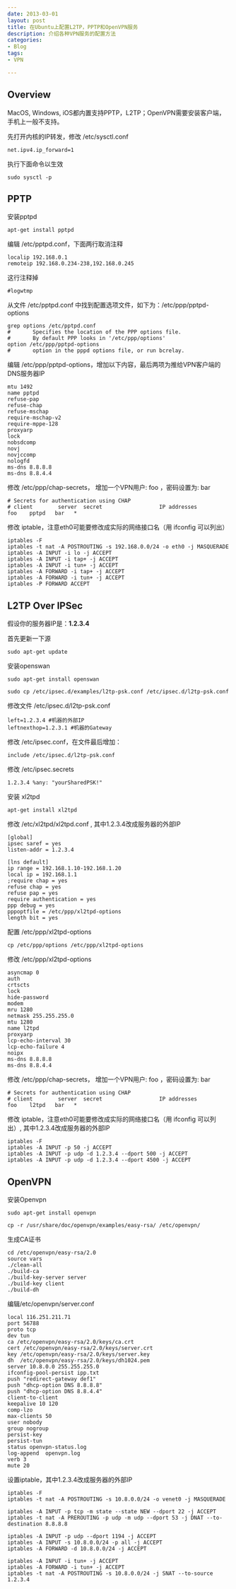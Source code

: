 ```yaml
---
date: 2013-03-01
layout: post
title: 在Ubuntu上配置L2TP，PPTP和OpenVPN服务
description: 介绍各种VPN服务的配置方法
categories:
- Blog
tags:
- VPN

---
```


## Overview

MacOS, Windows, iOS都内置支持PPTP，L2TP；OpenVPN需要安装客户端，手机上一般不支持。

先打开内核的IP转发，修改 /etc/sysctl.conf

    net.ipv4.ip_forward=1
    
执行下面命令以生效

    sudo sysctl -p
   
## PPTP

安装pptpd

    apt-get install pptpd
    

编辑 /etc/pptpd.conf，下面两行取消注释
    
    localip 192.168.0.1
    remoteip 192.168.0.234-238,192.168.0.245
    
这行注释掉

    #logwtmp 
    
从文件 /etc/pptpd.conf 中找到配置选项文件，如下为：/etc/ppp/pptpd-options

    grep options /etc/pptpd.conf
    #       Specifies the location of the PPP options file.
    #       By default PPP looks in '/etc/ppp/options'
    option /etc/ppp/pptpd-options
    #       option in the pppd options file, or run bcrelay.
    
编辑 /etc/ppp/pptpd-options，增加以下内容，最后两项为推给VPN客户端的DNS服务器IP
    
    mtu 1492
    name pptpd
    refuse-pap
    refuse-chap
    refuse-mschap
    require-mschap-v2
    require-mppe-128
    proxyarp
    lock
    nobsdcomp
    novj
    novjccomp
    nologfd 
    ms-dns 8.8.8.8
    ms-dns 8.8.4.4
   
修改 /etc/ppp/chap-secrets， 增加一个VPN用户: foo ，密码设置为: bar

    # Secrets for authentication using CHAP
    # client        server  secret                  IP addresses     
    foo    pptpd   bar   *
    
修改 iptable，注意eth0可能要修改成实际的网络接口名（用 ifconfig 可以列出）

    iptables -F
    iptables -t nat -A POSTROUTING -s 192.168.0.0/24 -o eth0 -j MASQUERADE
    iptables -A INPUT -i lo -j ACCEPT
    iptables -A INPUT -i tap+ -j ACCEPT
    iptables -A INPUT -i tun+ -j ACCEPT
    iptables -A FORWARD -i tap+ -j ACCEPT
    iptables -A FORWARD -i tun+ -j ACCEPT
    iptables -P FORWARD ACCEPT    
    
## L2TP Over IPSec

假设你的服务器IP是：**1.2.3.4**

首先更新一下源

    sudo apt-get update
    
安装openswan

    sudo apt-get install openswan

    sudo cp /etc/ipsec.d/examples/l2tp-psk.conf /etc/ipsec.d/l2tp-psk.conf
    
修改文件 /etc/ipsec.d/l2tp-psk.conf

    left=1.2.3.4 #机器的外部IP
    leftnexthop=1.2.3.1 #机器的Gateway
    
修改 /etc/ipsec.conf，在文件最后增加：

    include /etc/ipsec.d/l2tp-psk.conf

修改 /etc/ipsec.secrets
    
    1.2.3.4 %any: "yourSharedPSK!"

安装 xl2tpd
   
    apt-get install xl2tpd
    
修改 /etc/xl2tpd/xl2tpd.conf , 其中1.2.3.4改成服务器的外部IP
   
    [global]
    ipsec saref = yes
    listen-addr = 1.2.3.4
    
    [lns default]
    ip range = 192.168.1.10-192.168.1.20
    local ip = 192.168.1.1
    ;require chap = yes
    refuse chap = yes
    refuse pap = yes
    require authentication = yes
    ppp debug = yes
    pppoptfile = /etc/ppp/xl2tpd-options
    length bit = yes    
    
配置 /etc/ppp/xl2tpd-options

    cp /etc/ppp/options /etc/ppp/xl2tpd-options
    
修改 /etc/ppp/xl2tpd-options

    asyncmap 0
    auth
    crtscts
    lock
    hide-password
    modem
    mru 1280
    netmask 255.255.255.0
    mtu 1280
    name l2tpd
    proxyarp
    lcp-echo-interval 30
    lcp-echo-failure 4
    noipx
    ms-dns 8.8.8.8
    ms-dns 8.8.4.4

修改 /etc/ppp/chap-secrets， 增加一个VPN用户: foo ，密码设置为: bar

    # Secrets for authentication using CHAP
    # client        server  secret                  IP addresses     
    foo    l2tpd   bar   *


修改 iptable，注意eth0可能要修改成实际的网络接口名（用 ifconfig 可以列出）, 其中1.2.3.4改成服务器的外部IP

    iptables -F
    iptables -A INPUT -p 50 -j ACCEPT
    iptables -A INPUT -p udp -d 1.2.3.4 --dport 500 -j ACCEPT
    iptables -A INPUT -p udp -d 1.2.3.4 --dport 4500 -j ACCEPT


## OpenVPN
    
安装Openvpn
    
    sudo apt-get install openvpn    
    
    cp -r /usr/share/doc/openvpn/examples/easy-rsa/ /etc/openvpn/

生成CA证书

    cd /etc/openvpn/easy-rsa/2.0
    source vars
    ./clean-all
    ./build-ca
    ./build-key-server server
    ./build-key client
    ./build-dh
    
编辑/etc/openvpn/server.conf
    
    local 116.251.211.71    
    port 56788    
    proto tcp    
    dev tun
    ca /etc/openvpn/easy-rsa/2.0/keys/ca.crt
    cert /etc/openvpn/easy-rsa/2.0/keys/server.crt
    key /etc/openvpn/easy-rsa/2.0/keys/server.key      
    dh  /etc/openvpn/easy-rsa/2.0/keys/dh1024.pem    
    server 10.8.0.0 255.255.255.0    
    ifconfig-pool-persist ipp.txt
    push "redirect-gateway def1"    
    push "dhcp-option DNS 8.8.8.8"
    push "dhcp-option DNS 8.8.4.4"    
    client-to-client
    keepalive 10 120
    comp-lzo    
    max-clients 50    
    user nobody
    group nogroup    
    persist-key
    persist-tun    
    status openvpn-status.log    
    log-append  openvpn.log    
    verb 3    
    mute 20    

设置iptable，其中1.2.3.4改成服务器的外部IP
    
    iptables -F
    iptables -t nat -A POSTROUTING -s 10.8.0.0/24 -o venet0 -j MASQUERADE
      
    iptables -A INPUT -p tcp -m state --state NEW --dport 22 -j ACCEPT
    iptables -t nat -A PREROUTING -p udp -m udp --dport 53 -j DNAT --to-destination 8.8.8.8
     
    iptables -A INPUT -p udp --dport 1194 -j ACCEPT
    iptables -A INPUT -s 10.8.0.0/24 -p all -j ACCEPT
    iptables -A FORWARD -d 10.8.0.0/24 -j ACCEPT
     
    iptables -A INPUT -i tun+ -j ACCEPT
    iptables -A FORWARD -i tun+ -j ACCEPT
    iptables -t nat -A POSTROUTING -s 10.8.0.0/24 -j SNAT --to-source 1.2.3.4
      